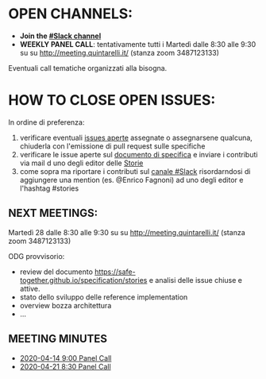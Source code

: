 # OPEN CHANNELS:

- **Join the [#Slack channel](https://safetogether2020.slack.com/app_redirect?channel=stories)**
- **WEEKLY PANEL CALL**: tentativamente tutti i Martedì dalle 8:30 alle 9:30 su su http://meeting.quintarelli.it/ (stanza zoom 3487123133)

Eventuali call tematiche organizzati alla bisogna.

# HOW TO CLOSE OPEN ISSUES:

In ordine di preferenza:

1. verificare eventuali [issues aperte](https://github.com/safe-together/stories/issues) assegnate o assegnarsene qualcuna,  chiuderla con l'emissione di pull request sulle specifiche
2. verificare le issue aperte sul [documento di specifica](https://safe-together.github.io/specification/stories)  e inviare i contributi via mail d uno degli editor delle [Storie](http://meeting.quintarelli.it/)
3. come sopra ma riportare i contributi sul [canale #Slack](https://safetogether2020.slack.com/app_redirect?channel=stories) risordarndosi di aggiungere una mention (es. @Enrico Fagnoni) ad uno degli editor e l'hashtag #stories

## NEXT MEETINGS:

Martedì 28 dalle 8:30 alle 9:30 su su http://meeting.quintarelli.it/ (stanza zoom 3487123133)

ODG provvisorio:

- review del documento https://safe-together.github.io/specification/stories e analisi delle issue chiuse e attive.
- stato dello sviluppo delle reference implementation
- overview bozza architettura
- ...

## MEETING MINUTES

- [2020-04-14 9:00  Panel Call](meeting-minutes/202004140900-panel-call.md)
- [2020-04-21 8:30  Panel Call](meeting-minutes/202004210830-panel-call.md)
